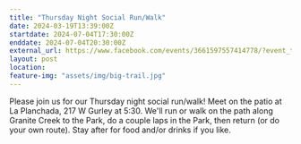 ```yaml
---
title: "Thursday Night Social Run/Walk"
date: 2024-03-19T13:39:00Z
startdate: 2024-07-04T17:30:00Z
enddate: 2024-07-04T20:30:00Z
external_url: https://www.facebook.com/events/3661597557414778/?event_time_id=3661597597414774
layout: post
location: 
feature-img: "assets/img/big-trail.jpg"
---
```


Please join us for our Thursday night social run/walk! Meet on the patio at La Planchada, 217 W Gurley at 5&#58;30. We'll run or walk on the path along Granite Creek to the Park, do a couple laps in the Park, then return (or do your own route).  Stay after for food and/or drinks if you like.<br>
  <br>
  
